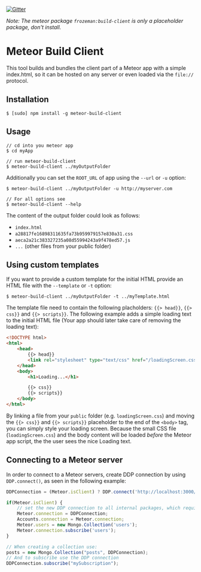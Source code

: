 [![Gitter](https://badges.gitter.im/Join%20Chat.svg)](https://gitter.im/frozeman/meteor-build-client?utm_source=badge&utm_medium=badge&utm_campaign=pr-badge&utm_content=badge)

*Note: The meteor package `frozeman:build-client` is only a placeholder package, don't install.*

# Meteor Build Client

This tool builds and bundles the client part of a Meteor app with a simple index.html,
so it can be hosted on any server or even loaded via the `file://` protocol.

## Installation

    $ [sudo] npm install -g meteor-build-client

## Usage

    // cd into you meteor app
    $ cd myApp

    // run meteor-build-client
    $ meteor-build-client ../myOutputFolder

Additionally you can set the `ROOT_URL` of app using the `--url` or `-u` option:

    $ meteor-build-client ../myOutputFolder -u http://myserver.com

    // For all options see
    $ meteor-build-client --help

The content of the output folder could look as follows:

- `index.html`
- `a28817fe16898311635fa73b959979157e830a31.css`
- `aeca2a21c383327235a08d55994243a9f478ed57.js`
- `...` (other files from your public folder)

## Using custom templates

If you want to provide a custom template for the initial HTML provide an HTML file with the `--template` or `-t` option:

    $ meteor-build-client ../myOutputFolder -t ../myTemplate.html

The template file need to contain the following placholders: `{{> head}}`, `{{> css}}` and `{{> scripts}}`.
The following example adds a simple loading text to the initial HTML file (Your app should later take care of removing the loading text):

```html
<!DOCTYPE html>
<html>
    <head>
        {{> head}}
        <link rel="stylesheet" type="text/css" href="/loadingScreen.css">
    </head>
    <body>
        <h1>Loading...</h1>

        {{> css}}
        {{> scripts}}
    </body>
</html>
```
By linking a file from your `public` folder (e.g. `loadingScreen.css`) and moving the `{{> css}}` and `{{> scripts}}` placeholder to the end of the `<body>` tag,
you can simply style your loading screen.
Because the small CSS file (`loadingScreen.css`) and the body content will be loaded *before* the Meteor app script, the the user sees the nice Loading text.

## Connecting to a Meteor server

In order to connect to a Meteor servers, create DDP connection by using `DDP.connect()`, as seen in the following example:

```js
DDPConnection = (Meteor.isClient) ? DDP.connect('http://localhost:3000/') : {};

if(Meteor.isClient) {
    // set the new DDP connection to all internal packages, which require one
    Meteor.connection = DDPConnection;
    Accounts.connection = Meteor.connection;
    Meteor.users = new Mongo.Collection('users');
    Meteor.connection.subscribe('users');
}

// When creating a collection use:
posts = new Mongo.Collection("posts", DDPConnection);
// And to subscribe use the DDP connection
DDPConnection.subscribe("mySubscription");
```

